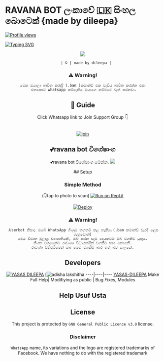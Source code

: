 #      RAVANA BOT ලංකාවේ 🇱🇰 සිංහල බොටෙක් {made by dileepa}

[![Profile views](https://komarev.com/ghpvc/?username=king-ravana-SL&label=Profile%20Views&color=red)](https://github.com/dileeparathnayaka/King-ravana)

[![Typing SVG](https://bit.ly/2VPUdnC)](https://git.io/typing-svg)
  

<div align="center">
  <img border-radius: 50px src="https://telegra.ph/file/7de56858209649d760d99.jpg" >
  <p align="center">

    
       | © | made by dileepa |
    
    
### ⚠️ Warning! 
```
මෙක ඔයාලා බාවිත කරද්දි (.ban )කමාන්ඩ් එක වැඩිය බාවිත කරන්න එපා
 එතකොට whatsapp කම්පැනිය ඔයාගෙ නම්බරෙ බැන් කරනවා.
```
## 📢 Guide
Click Whatsapp link to Join Support Group 👇
<br>
<br>
  

[![join](https://telegra.ph/file/88b996473fc4c82dd0810.png)](https://chat.whatsapp.com/GS7ZfzGCajz8Jylj2NqsZH)
  <div align="center">
       
  </div>
  
  ## 💕ravana bot විශේෂාංග
💕ravana bot විශේෂාංග මෙන්න.
<a href="https://github.com/yasasdileepa/SL-maraya">
    <img src="https://img.shields.io/badge/Click%20here-purple&style=plastic">

  </a>
## Setup
<div align="center">

  ### Simple Method
  (👇tap to photo to scan)
[![Run on Repl.it](https://repl.it/badge/github/quiec/RAVANA)](https://replit.com/@KgAmda/KingRvana?v=1)

[![Deploy](https://www.herokucdn.com/deploy/button.svg)](https://heroku.com/deploy?template=https://github.com/yasasdileepa/slDILEEPA)
     </div>
### ⚠️ Warning! 
```
.Userbot නිසා; ඔබේ WhatsApp ගිණුම තහනම් කළ හැකිය.(.ban කමාන්ඩ් වැරදි ලෙස ගැහුවොත්)
මෙය විවෘත මූලාශ්‍ර ව්‍යාපෘතියකි, ඔබ කරන සෑම දෙයකටම ඔබ වගකිව යුතුය.
නියත වශයෙන්ම රාවණා විධායකයින් වගකීම භාර නොගනී.
රාවණා පිහිටුවීමෙන් ඔබ මෙම වගකීම් බාර ගත් බව සැලකේ.
```

## Developers
  <div align="center">
    
  [![YASAS DILEEPA](https://github.com/yasasdileepa.png?size=100)](https://github.com/yasasdileepa) [![adisha lakshitha](https://github.com/adisha.png?size=50)
----|----|----
[YASAS-DILEEPA](https://github.com/yasasdileepa)
Make Full Help| Modifiying  as   public | Bug Fixes, Modules
  </div>
    
##  Help  Usuf Usta

## License
This project is protected by `GNU General Public Licence v3.0` license.

### Disclaimer
`WhatsApp` name, its variations and the logo are registered trademarks of Facebook. We have nothing to do with the registered trademark
